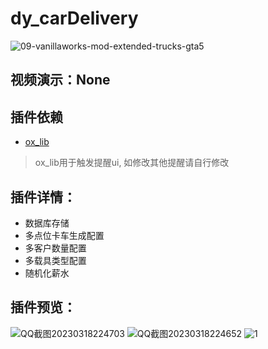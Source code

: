 # dy_carDelivery
![09-vanillaworks-mod-extended-trucks-gta5](https://user-images.githubusercontent.com/64310374/226114287-bda82ffa-2a54-4bf5-ac72-1dd310562b2e.jpg)

## 视频演示：None

## 插件依赖
- [ox_lib](https://github.com/overextended/ox_lib "ox_lib") 
> ox_lib用于触发提醒ui, 如修改其他提醒请自行修改

## 插件详情：
- 数据库存储
- 多点位卡车生成配置
- 多客户数量配置
- 多载具类型配置
- 随机化薪水

## 插件预览：
![QQ截图20230318224703](https://user-images.githubusercontent.com/64310374/226114551-42bad217-7c79-4c7b-8ac8-f0ccdcbaaaf1.png)
![QQ截图20230318224652](https://user-images.githubusercontent.com/64310374/226114553-4bbb2f22-3971-4f7d-9020-d741ce283b83.png)
![1](https://user-images.githubusercontent.com/64310374/226114555-ba0e72f9-9f8a-49b8-b15e-91849645104e.png)
